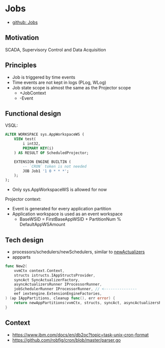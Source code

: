 # Jobs

- [github: Jobs](https://github.com/voedger/voedger/issues/1777)

## Motivation

SCADA, Supervisory Control and Data Acquisition

## Principles

- Job is triggered by time events
- Time events are not kept in logs (PLog, WLog)
- Job state scope is almost the same as the Projector scope
  - +JobContext
  - -Event  

## Functional design

VSQL:
```sql
ALTER WORKSPACE sys.AppWorkspaceWS (
	VIEW test(
		i int32,
		PRIMARY KEY(i)
	) AS RESULT OF ScheduledProjector;

	EXTENSION ENGINE BUILTIN (
		-- `CRON` token is not needed
		JOB Job1 '1 0 * * *';
	);
);
```
- Only sys.AppWorkspaceWS is allowed for now

Projector context:
- Event is generated for every application partition
- Application workspace is used as an event workspace
  -  BaseWSID = FirstBaseAppWSID + PartitionNum % DefaultAppWSAmount

## Tech design
- processors/schedulers/newSchedulers, similar to [newActualizers](https://github.com/voedger/voedger/blob/5cc5b443b1ba4969a521822dcf6f0474de80f767/pkg/projectors/actualizers.go#L30)
- appparts
```go
func New2(
	vvmCtx context.Context,
	structs istructs.IAppStructsProvider,
	syncAct SyncActualizerFactory,
	asyncActualizersRunner IProcessorRunner,
	jobSchedulerRunner IProcessorRunner, // <--------------- 
	eef iextengine.ExtensionEngineFactories,
) (ap IAppPartitions, cleanup func(), err error) {
	return newAppPartitions(vvmCtx, structs, syncAct, asyncActualizersRunner, jobSchedulerRunner, eef)
}
```



## Context

- https://www.ibm.com/docs/en/db2oc?topic=task-unix-cron-format
- https://github.com/robfig/cron/blob/master/parser.go
